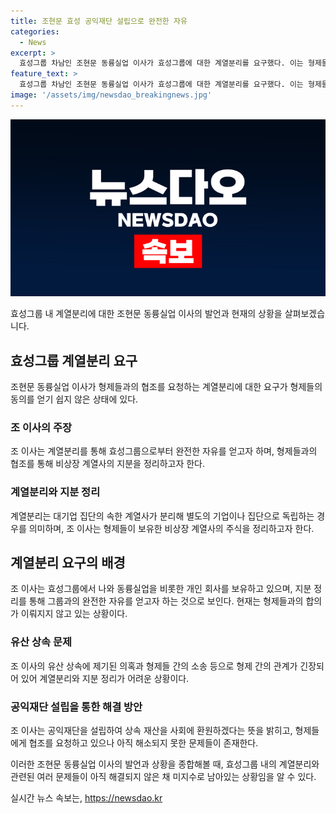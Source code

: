 ```yaml
---
title: 조현문 효성 공익재단 설립으로 완전한 자유
categories:
  - News
excerpt: >
  효성그룹 차남인 조현문 동륭실업 이사가 효성그룹에 대한 계열분리를 요구했다. 이는 형제들과의 계열사 지분 정리를 통해 그룹으로부터 완전한 자유를 얻으려는 계획이다. 형제들과의 합의를 구상하며 유산 상속과 관련된 의혹도 아직 해결되지 않았다. 논란을 해소하기 위해 공익재단 설립을 제안했지만, 아직 형제들과의 관계는 미지수다. 이에 대한 결론은 아직 나오지 않았으며, 관심과 기대가 커지고 있다.
feature_text: >
  효성그룹 차남인 조현문 동륭실업 이사가 효성그룹에 대한 계열분리를 요구했다. 이는 형제들과의 계열사 지분 정리를 통해 그룹으로부터 완전한 자유를 얻으려는 계획이다. 형제들과의 합의를 구상하며 유산 상속과 관련된 의혹도 아직 해결되지 않았다. 논란을 해소하기 위해 공익재단 설립을 제안했지만, 아직 형제들과의 관계는 미지수다. 이에 대한 결론은 아직 나오지 않았으며, 관심과 기대가 커지고 있다.
image: '/assets/img/newsdao_breakingnews.jpg'
---
```


<p><img src="/assets/img/newsdao_breakingnews.jpg" alt="bookingtag 속보" /></p>

<p>효성그룹 내 계열분리에 대한 조현문 동륭실업 이사의 발언과 현재의 상황을 살펴보겠습니다.</p>

<h2 data-ke-size="size26">효성그룹 계열분리 요구</h2>

<p data-ke-size="size16">조현문 동륭실업 이사가 형제들과의 협조를 요청하는 계열분리에 대한 요구가 형제들의 동의를 얻기 쉽지 않은 상태에 있다.</p>

<h3>조 이사의 주장</h3>

<p data-ke-size="size16">조 이사는 계열분리를 통해 효성그룹으로부터 완전한 자유를 얻고자 하며, 형제들과의 협조를 통해 비상장 계열사의 지분을 정리하고자 한다.</p>

<h3>계열분리와 지분 정리</h3>

<p data-ke-size="size16">계열분리는 대기업 집단의 속한 계열사가 분리해 별도의 기업이나 집단으로 독립하는 경우를 의미하며, 조 이사는 형제들이 보유한 비상장 계열사의 주식을 정리하고자 한다.</p>

<h2 data-ke-size="size26">계열분리 요구의 배경</h2>

<p data-ke-size="size16">조 이사는 효성그룹에서 나와 동륭실업을 비롯한 개인 회사를 보유하고 있으며, 지분 정리를 통해 그룹과의 완전한 자유를 얻고자 하는 것으로 보인다. 현재는 형제들과의 합의가 이뤄지지 않고 있는 상황이다.</p>

<h3>유산 상속 문제</h3>

<p data-ke-size="size16">조 이사의 유산 상속에 제기된 의혹과 형제들 간의 소송 등으로 형제 간의 관계가 긴장되어 있어 계열분리와 지분 정리가 어려운 상황이다.</p>

<h3>공익재단 설립을 통한 해결 방안</h3>

<p data-ke-size="size16">조 이사는 공익재단을 설립하여 상속 재산을 사회에 환원하겠다는 뜻을 밝히고, 형제들에게 협조를 요청하고 있으나 아직 해소되지 못한 문제들이 존재한다.</p>

<p>이러한 조현문 동륭실업 이사의 발언과 상황을 종합해볼 때, 효성그룹 내의 계열분리와 관련된 여러 문제들이 아직 해결되지 않은 채 미지수로 남아있는 상황임을 알 수 있다.</p>
실시간 뉴스 속보는, <a href="https://newsdao.kr" rel="dofollow">https://newsdao.kr</a>


